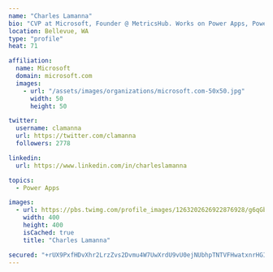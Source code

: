 ```yaml
---
name: "Charles Lamanna"
bio: "CVP at Microsoft, Founder @ MetricsHub. Works on Power Apps, Power Automate, Power Virtual Agent, Common Data Service and Dynamics 365."
location: Bellevue, WA
type: "profile"
heat: 71

affiliation:
  name: Microsoft
  domain: microsoft.com
  images:
    - url: "/assets/images/organizations/microsoft.com-50x50.jpg"
      width: 50
      height: 50

twitter:
  username: clamanna
  url: https://twitter.com/clamanna
  followers: 2778

linkedin:
  url: https://www.linkedin.com/in/charleslamanna

topics:
  - Power Apps

images:
  - url: https://pbs.twimg.com/profile_images/1263202626922876928/g6qGbHZ-_400x400.jpg
    width: 400
    height: 400
    isCached: true
    title: "Charles Lamanna"

secured: "+rUX9PxfHDvXhr2LrzZvs2Dvmu4W7UwXrdU9vU0ejNUbhpTNTVFHwatxnrHGIXtIRh5NoWXRFyBsuVXIA+eW7H69rCMtRKLuQnBjneRoiwQmqZ01nwAGQZ4vuvZbuNZ1IVno0xYKtbgrMf+VHPvyUs8VCms1d8xeaV+eyuc6sKxGi4Q58HghxtS5S/A/yGgII8kmYNuJB1jbUHFHrOXdn9UBN9wOCJw0dPCdm/1edANk5vu+tJ5urNTc8AWHuVyzjXqdtWzMfm7YaYVD0MSXSsfFpLbTzInLyhjuWdQ+tMuTZEVtcI3+v1LeOlGncCVB3W/Z0/hY4ORAtmrlcaY8W0U12pCHy63MoAMcect6473qJPvg5sgm9pdO1I4yiQKo97WxTgllkh+dhskxphxPxO5cRt5W0FyheG8iNXgy0dg=;mWBFaJy0jmGWT+wUANtRow=="
---
```


